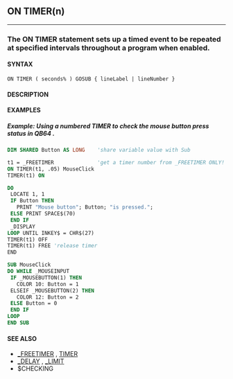 ## ON TIMER(n)
---

### The ON TIMER statement sets up a timed event to be repeated at specified intervals throughout a program when enabled.

#### SYNTAX

`ON TIMER ( seconds% ) GOSUB { lineLabel | lineNumber }`

#### DESCRIPTION


#### EXAMPLES
##### Example: Using a numbered TIMER to check the mouse button press status in QB64 .
```vb
DIM SHARED Button AS LONG    'share variable value with Sub

t1 = _FREETIMER              'get a timer number from _FREETIMER ONLY!
ON TIMER(t1, .05) MouseClick
TIMER(t1) ON

DO
 LOCATE 1, 1
 IF Button THEN
   PRINT "Mouse button"; Button; "is pressed.";
 ELSE PRINT SPACE$(70)
 END IF
 _DISPLAY
LOOP UNTIL INKEY$ = CHR$(27)
TIMER(t1) OFF
TIMER(t1) FREE 'release timer
END

SUB MouseClick
DO WHILE _MOUSEINPUT
 IF _MOUSEBUTTON(1) THEN
   COLOR 10: Button = 1
 ELSEIF _MOUSEBUTTON(2) THEN
   COLOR 12: Button = 2
 ELSE Button = 0
 END IF
LOOP
END SUB
```
  


#### SEE ALSO
* [_FREETIMER](./_FREETIMER.md) , [TIMER](./TIMER.md)
* [_DELAY](./_DELAY.md) , [_LIMIT](./_LIMIT.md)
* $CHECKING
